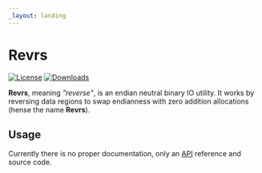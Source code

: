 ```yaml
---
_layout: landing
---
```


# Revrs

[![License](https://img.shields.io/badge/License-MIT-blue.svg)](https://github.com/ArchLeaders/Revrs/blob/master/License.md) [![Downloads](https://img.shields.io/github/downloads/ArchLeaders/Revrs/total)](https://github.com/ArchLeaders/Revrs/releases)

**Revrs**, meaning *"reverse"*, is an endian neutral binary IO utility. It works by reversing data regions to swap endianness with zero addition allocations (hense the name **Revrs**).

## Usage

Currently there is no proper documentation, only an [API](/api/Revrs.html) reference and source code.
